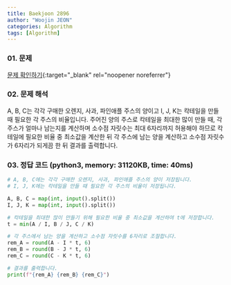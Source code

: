```yaml
---
title: Baekjoon 2896
author: "Woojin JEON"
categories: Algorithm
tags: [Algorithm]
---
```


### 01. 문제

[문제 확인하기](https://www.acmicpc.net/problem/2896){:target="_blank" rel="noopener noreferrer"}

### 02. 문제 해석

A, B, C는 각각 구매한 오렌지, 사과, 파인애플 주스의 양이고 I, J, K는 칵테일을 만들 때 필요한 각 주스의 비율입니다.
주어진 양의 주스로 칵테일을 최대한 많이 만들 때, 각 주스가 얼마나 남는지를 계산하며 소수점 자릿수는 최대 6자리까지 허용해야 하므로 칵테일에 필요한 비율 중 최소값을 계산한 뒤 각 주스에 남는 양을 계산하고 소수점 자릿수가 6자리가 되게끔 한 뒤 결과를 출력합니다.

### 03. 정답 코드 (python3, memory: 31120KB, time: 40ms)

```python
# A, B, C에는 각각 구매한 오렌지, 사과, 파인애플 주스의 양이 저장됩니다.
# I, J, K에는 칵테일을 만들 때 필요한 각 주스의 비율이 저장됩니다.

A, B, C = map(int, input().split())
I, J, K = map(int, input().split())

# 칵테일을 최대한 많이 만들기 위해 필요한 비율 중 최소값을 계산하여 t에 저장합니다.
t = min(A / I, B / J, C / K)

# 각 주스에서 남는 양을 계산하고 소수점 자릿수를 6자리로 조절합니다.
rem_A = round(A - I * t, 6)
rem_B = round(B - J * t, 6)
rem_C = round(C - K * t, 6)

# 결과를 출력합니다.
print(f"{rem_A} {rem_B} {rem_C}")
```
